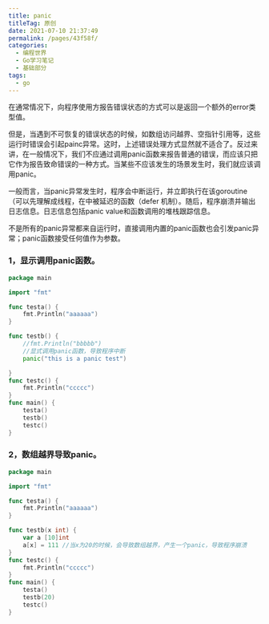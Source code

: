 ```yaml
---
title: panic
titleTag: 原创
date: 2021-07-10 21:37:49
permalink: /pages/43f58f/
categories:
  - 编程世界
  - Go学习笔记
  - 基础部分
tags:
  - go
---
```


在通常情况下，向程序使用方报告错误状态的方式可以是返回一个额外的error类型值。

但是，当遇到不可恢复的错误状态的时候，如数组访问越界、空指针引用等，这些运行时错误会引起painc异常。这时，上述错误处理方式显然就不适合了。反过来讲，在一般情况下，我们不应通过调用panic函数来报告普通的错误，而应该只把它作为报告致命错误的一种方式。当某些不应该发生的场景发生时，我们就应该调用panic。

一般而言，当panic异常发生时，程序会中断运行，并立即执行在该goroutine（可以先理解成线程，在中被延迟的函数（defer 机制）。随后，程序崩溃并输出日志信息。日志信息包括panic value和函数调用的堆栈跟踪信息。

不是所有的panic异常都来自运行时，直接调用内置的panic函数也会引发panic异常；panic函数接受任何值作为参数。


### 1，显示调用panic函数。

```go
package main

import "fmt"

func testa() {
	fmt.Println("aaaaaa")
}

func testb() {
	//fmt.Println("bbbbb")
	//显式调用panic函数，导致程序中断
	panic("this is a panic test")

}
func testc() {
	fmt.Println("ccccc")
}
func main() {
	testa()
	testb()
	testc()
}
```

### 2，数组越界导致panic。

```go
package main

import "fmt"

func testa() {
	fmt.Println("aaaaaa")
}

func testb(x int) {
	var a [10]int
	a[x] = 111 //当x为20的时候，会导致数组越界，产生一个panic，导致程序崩溃
}
func testc() {
	fmt.Println("ccccc")
}
func main() {
	testa()
	testb(20)
	testc()
}
```
